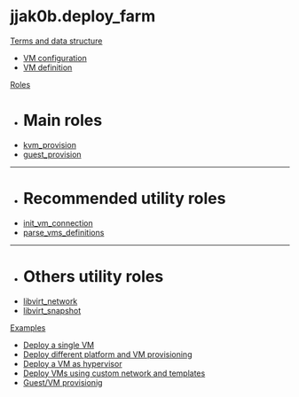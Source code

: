 # jjak0b.deploy_farm

[Terms and data structure]()

  * [VM configuration](objects/vm_configuration.md)
  * [VM definition](objects/vm_definition.md)

[Roles]()
  
  * # Main roles 
  * [kvm_provision](roles/kvm_provision.md)
  * [guest_provision](roles/guest_provision.md)
  - - - -
  * # Recommended utility roles
  * [init_vm_connection](roles/init_vm_connection.md)
  * [parse_vms_definitions](roles/parse_vms_definitions.md)
  - - - -
  * # Others utility roles
  * [libvirt_network](roles/libvirt_network.md)
  * [libvirt_snapshot](roles/libvirt_snapshot.md)

[Examples]()

  * [Deploy a single VM](examples/example_01_basic_deploy_and_connect/index.md)
  * [Deploy different platform and VM provisioning](examples/example_02_VM_provisioning/index.md)
  * [Deploy a VM as hypervisor](examples/example_deploy_libvirt_vm/index.md)
  * [Deploy VMs using custom network and templates](examples/03_deploy_multiple_vms_custom.md)
  * [Guest/VM provisionig](examples/04_guest_provisioning.md)
